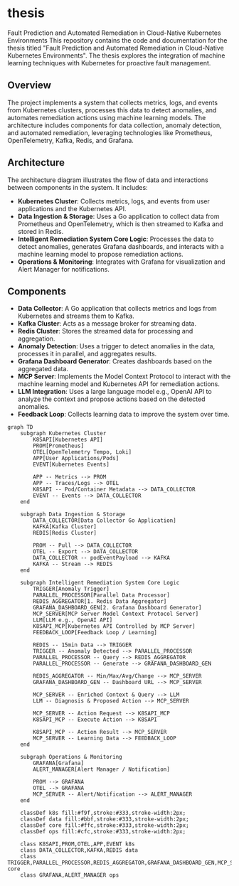 # thesis
Fault Prediction and Automated Remediation in Cloud-Native Kubernetes Environments
This repository contains the code and documentation for the thesis titled "Fault Prediction and Automated Remediation in Cloud-Native Kubernetes Environments". The thesis explores the integration of machine learning techniques with Kubernetes for proactive fault management.
## Overview
The project implements a system that collects metrics, logs, and events from Kubernetes clusters, processes this data to detect anomalies, and automates remediation actions using machine learning models. The architecture includes components for data collection, anomaly detection, and automated remediation, leveraging technologies like Prometheus, OpenTelemetry, Kafka, Redis, and Grafana.
## Architecture
The architecture diagram illustrates the flow of data and interactions between components in the system. It includes:
- **Kubernetes Cluster**: Collects metrics, logs, and events from user applications and the Kubernetes API.
- **Data Ingestion & Storage**: Uses a Go application to collect data from Prometheus and OpenTelemetry, which is then streamed to Kafka and stored in Redis.
- **Intelligent Remediation System Core Logic**: Processes the data to detect anomalies, generates Grafana dashboards, and interacts with a machine learning model to propose remediation actions.
- **Operations & Monitoring**:
Integrates with Grafana for visualization and Alert Manager for notifications.
## Components
- **Data Collector**: A Go application that collects metrics and logs from Kubernetes and streams them to Kafka.
- **Kafka Cluster**: Acts as a message broker for streaming data.
- **Redis Cluster**: Stores the streamed data for processing and aggregation.
- **Anomaly Detection**: Uses a trigger to detect anomalies in the data, processes it in parallel, and aggregates results.
- **Grafana Dashboard Generator**: Creates dashboards based on the aggregated data.
- **MCP Server**: Implements the Model Context Protocol to interact with the machine learning model and Kubernetes API for remediation actions.
- **LLM Integration**: Uses a large language model e.g., OpenAI API to analyze the context and propose actions based on the detected anomalies.
- **Feedback Loop**: Collects learning data to improve the system over time.

```mermaid
graph TD
    subgraph Kubernetes Cluster
        K8SAPI[Kubernetes API]
        PROM[Prometheus]
        OTEL[OpenTelemetry Tempo, Loki]
        APP[User Applications/Pods]
        EVENT[Kubernetes Events]

        APP -- Metrics --> PROM
        APP -- Traces/Logs --> OTEL
        K8SAPI -- Pod/Container Metadata --> DATA_COLLECTOR
        EVENT -- Events --> DATA_COLLECTOR
    end

    subgraph Data Ingestion & Storage
        DATA_COLLECTOR[Data Collector Go Application]
        KAFKA[Kafka Cluster]
        REDIS[Redis Cluster]

        PROM -- Pull --> DATA_COLLECTOR
        OTEL -- Export --> DATA_COLLECTOR
        DATA_COLLECTOR -- podEventPayload --> KAFKA
        KAFKA -- Stream --> REDIS
    end

    subgraph Intelligent Remediation System Core Logic
        TRIGGER[Anomaly Trigger]
        PARALLEL_PROCESSOR[Parallel Data Processor]
        REDIS_AGGREGATOR[1. Redis Data Aggregator]
        GRAFANA_DASHBOARD_GEN[2. Grafana Dashboard Generator]
        MCP_SERVER[MCP Server Model Context Protocol Server]
        LLM[LLM e.g., OpenAI API]
        K8SAPI_MCP[Kubernetes API Controlled by MCP Server]
        FEEDBACK_LOOP[Feedback Loop / Learning]

        REDIS -- 15min Data --> TRIGGER
        TRIGGER -- Anomaly Detected --> PARALLEL_PROCESSOR
        PARALLEL_PROCESSOR -- Query --> REDIS_AGGREGATOR
        PARALLEL_PROCESSOR -- Generate --> GRAFANA_DASHBOARD_GEN

        REDIS_AGGREGATOR -- Min/Max/Avg/Change --> MCP_SERVER
        GRAFANA_DASHBOARD_GEN -- Dashboard URL --> MCP_SERVER

        MCP_SERVER -- Enriched Context & Query --> LLM
        LLM -- Diagnosis & Proposed Action --> MCP_SERVER

        MCP_SERVER -- Action Request --> K8SAPI_MCP
        K8SAPI_MCP -- Execute Action --> K8SAPI

        K8SAPI_MCP -- Action Result --> MCP_SERVER
        MCP_SERVER -- Learning Data --> FEEDBACK_LOOP
    end

    subgraph Operations & Monitoring
        GRAFANA[Grafana]
        ALERT_MANAGER[Alert Manager / Notification]

        PROM --> GRAFANA
        OTEL --> GRAFANA
        MCP_SERVER -- Alert/Notification --> ALERT_MANAGER
    end

    classDef k8s fill:#f9f,stroke:#333,stroke-width:2px;
    classDef data fill:#bbf,stroke:#333,stroke-width:2px;
    classDef core fill:#ffc,stroke:#333,stroke-width:2px;
    classDef ops fill:#cfc,stroke:#333,stroke-width:2px;

    class K8SAPI,PROM,OTEL,APP,EVENT k8s
    class DATA_COLLECTOR,KAFKA,REDIS data
    class TRIGGER,PARALLEL_PROCESSOR,REDIS_AGGREGATOR,GRAFANA_DASHBOARD_GEN,MCP_SERVER,LLM,K8SAPI_MCP,FEEDBACK_LOOP core
    class GRAFANA,ALERT_MANAGER ops